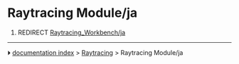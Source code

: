 # Raytracing Module/ja
1.  REDIRECT [Raytracing_Workbench/ja](Raytracing_Workbench/ja.md)



---
⏵ [documentation index](../README.md) > [Raytracing](Raytracing_Workbench.md) > Raytracing Module/ja

